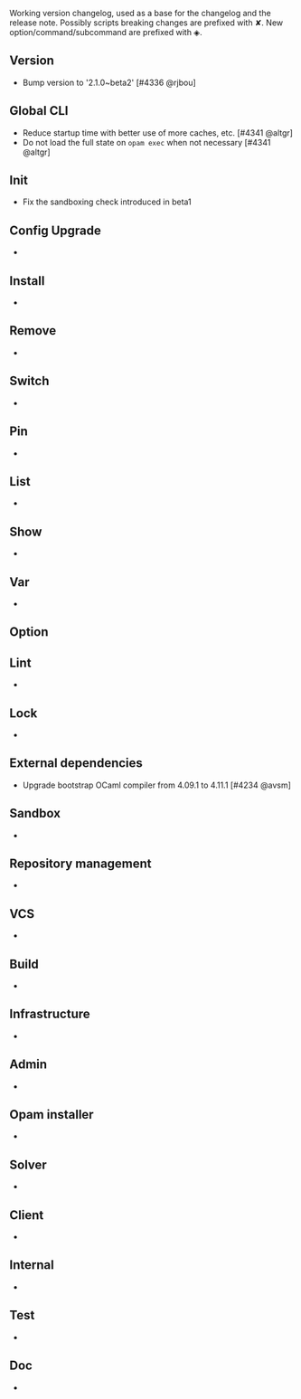 Working version changelog, used as a base for the changelog and the release
note.
Possibly scripts breaking changes are prefixed with ✘.
New option/command/subcommand are prefixed with ◈.

## Version
  * Bump version to '2.1.0~beta2' [#4336 @rjbou]

## Global CLI
  * Reduce startup time with better use of more caches, etc. [#4341 @altgr]
  * Do not load the full state on `opam exec` when not necessary [#4341 @altgr]

## Init
  * Fix the sandboxing check introduced in beta1

## Config Upgrade
  *

## Install
  *

## Remove
  *

## Switch
  *

## Pin
  *

## List
  *

## Show
  *

## Var
  *

## Option

## Lint
  *

## Lock
  *

## External dependencies
  * Upgrade bootstrap OCaml compiler from 4.09.1 to 4.11.1 [#4234 @avsm]

## Sandbox
  *

## Repository management
  *

## VCS
  *

## Build
  *

## Infrastructure
  *

## Admin
  *

## Opam installer
  *

## Solver
  *

## Client
  *

## Internal
  *

## Test
  *

## Doc
  *
